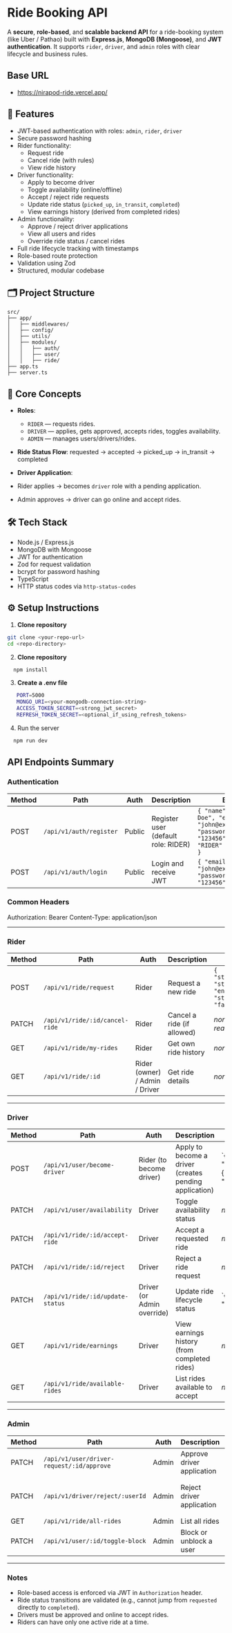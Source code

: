 # Ride Booking API

A **secure**, **role-based**, and **scalable backend API** for a ride-booking system (like Uber / Pathao) built with **Express.js**, **MongoDB (Mongoose)**, and **JWT authentication**. It supports `rider`, `driver`, and `admin` roles with clear lifecycle and business rules.

## Base URL
  - https://nirapod-ride.vercel.app/

## 🚀 Features

- JWT-based authentication with roles: `admin`, `rider`, `driver`
- Secure password hashing
- Rider functionality:
  - Request ride
  - Cancel ride (with rules)
  - View ride history
- Driver functionality:
  - Apply to become driver
  - Toggle availability (online/offline)
  - Accept / reject ride requests
  - Update ride status (`picked_up`, `in_transit`, `completed`)
  - View earnings history (derived from completed rides)
- Admin functionality:
  - Approve / reject driver applications
  - View all users and rides
  - Override ride status / cancel rides
- Full ride lifecycle tracking with timestamps
- Role-based route protection
- Validation using Zod
- Structured, modular codebase

## 🗂️ Project Structure 
```plaintext
src/
├── app/
│   ├── middlewares/
│   ├── config/
│   ├── utils/
│   ├── modules/
│   │   ├── auth/
│   │   ├── user/
│   │   ├── ride/
├── app.ts
├── server.ts
```

## 🧠 Core Concepts

- **Roles**: 
  - `RIDER` — requests rides.
  - `DRIVER` — applies, gets approved, accepts rides, toggles availability.
  - `ADMIN` — manages users/drivers/rides.

- **Ride Status Flow**:
   requested → accepted → picked_up → in_transit → completed


- **Driver Application**:
- Rider applies → becomes `driver` role with a pending application.
- Admin approves → driver can go online and accept rides.

## 🛠️ Tech Stack

- Node.js / Express.js
- MongoDB with Mongoose
- JWT for authentication
- Zod for request validation
- bcrypt for password hashing
- TypeScript
- HTTP status codes via `http-status-codes`

## ⚙️ Setup Instructions

1. **Clone repository**
 ```bash
 git clone <your-repo-url>
 cd <repo-directory>
```
2. **Clone repository**
 ```bash
   npm install
 ```
3. **Create a .env file**
```bash
   PORT=5000
   MONGO_URI=<your-mongodb-connection-string>
   ACCESS_TOKEN_SECRET=<strong_jwt_secret>
   REFRESH_TOKEN_SECRET=<optional_if_using_refresh_tokens>
 ```
4. Run the server
 ```bash
   npm run dev
 ```
## API Endpoints Summary

### Authentication
| Method | Path | Auth | Description | Body |
|--------|------|------|-------------|------|
| POST | `/api/v1/auth/register` | Public | Register user (default role: RIDER) | `{ "name": "John Doe", "email": "john@example.com", "password": "123456", "role": "RIDER" (optional) }`
| POST | `/api/v1/auth/login` | Public | Login and receive JWT | `{ "email": "john@example.com", "password": "123456" }`

### Common Headers
Authorization: Bearer <token>
Content-Type: application/json

---

### Rider
| Method | Path | Auth | Description | Body |
|--------|------|------|-------------|------|
| POST | `/api/v1/ride/request` | Rider | Request a new ride | `{ "startLocation": "string", "endLocation": "string", "fare": number }` |
| PATCH | `/api/v1/ride/:id/cancel-ride` | Rider | Cancel a ride (if allowed) | _none or optional reason_ |
| GET | `/api/v1/ride/my-rides` | Rider | Get own ride history | _none_ |
| GET | `/api/v1/ride/:id` | Rider (owner) / Admin / Driver | Get ride details | _none_ |

---

### Driver
| Method | Path | Auth | Description | Body |
|--------|------|------|-------------|------|
| POST | `/api/v1/user/become-driver` | Rider (to become driver) | Apply to become a driver (creates pending application) | `{ "vehicleInfo": { "type": "car"|"bike"|"cng"|"auto", "model": "string", "plateNum": "string" } }` |
| PATCH | `/api/v1/user/availability` | Driver | Toggle availability status | _none_ |
| PATCH | `/api/v1/ride/:id/accept-ride` | Driver | Accept a requested ride | _none_ |
| PATCH | `/api/v1/ride/:id/reject` | Driver | Reject a ride request | _none_ |
| PATCH | `/api/v1/ride/:id/update-status` | Driver (or Admin override) | Update ride lifecycle status | `{ "status": "picked_up" | "in_transit" | "completed" | "cancelled" }` |
| GET | `/api/v1/ride/earnings` | Driver | View earnings history (from completed rides) | _none_ |
| GET | `/api/v1/ride/available-rides` | Driver | List rides available to accept | _none_ |


---

### Admin
| Method | Path | Auth | Description | Body |
|--------|------|------|-------------|------|
| PATCH | `/api/v1/user/driver-request/:id/approve` | Admin | Approve driver application | _none_ |
| PATCH | `/api/v1/driver/reject/:userId` | Admin | Reject driver application | `{ "reason": "string" }` (optional) |
| GET | `/api/v1/ride/all-rides` | Admin | List all rides | _none_ |
| PATCH | `/api/v1/user/:id/toggle-block` | Admin | Block or unblock a user | _none_ |

---

### Notes
- Role-based access is enforced via JWT in `Authorization` header.
- Ride status transitions are validated (e.g., cannot jump from `requested` directly to `completed`).
- Drivers must be approved and online to accept rides.
- Riders can have only one active ride at a time.





